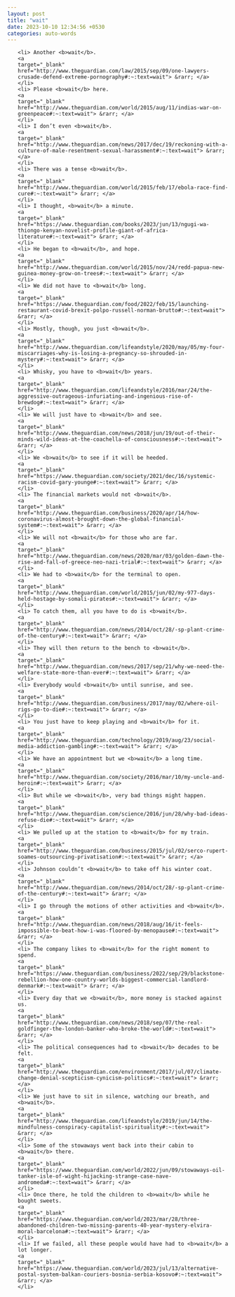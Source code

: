```yaml
---
layout: post
title: "wait"
date: 2023-10-10 12:34:56 +0530
categories: auto-words
---
```

<ol>

    <li> Another <b>wait</b>.
    <a 
    target="_blank" 
    href="http://www.theguardian.com/law/2015/sep/09/one-lawyers-crusade-defend-extreme-pornography#:~:text=wait"> &rarr; </a>
    </li>
    <li> Please <b>wait</b> here.
    <a 
    target="_blank" 
    href="http://www.theguardian.com/world/2015/aug/11/indias-war-on-greenpeace#:~:text=wait"> &rarr; </a>
    </li>
    <li> I don’t even <b>wait</b>.
    <a 
    target="_blank" 
    href="http://www.theguardian.com/news/2017/dec/19/reckoning-with-a-culture-of-male-resentment-sexual-harassment#:~:text=wait"> &rarr; </a>
    </li>
    <li> There was a tense <b>wait</b>.
    <a 
    target="_blank" 
    href="http://www.theguardian.com/world/2015/feb/17/ebola-race-find-cure#:~:text=wait"> &rarr; </a>
    </li>
    <li> I thought, <b>wait</b> a minute.
    <a 
    target="_blank" 
    href="https://www.theguardian.com/books/2023/jun/13/ngugi-wa-thiongo-kenyan-novelist-profile-giant-of-africa-literature#:~:text=wait"> &rarr; </a>
    </li>
    <li> He began to <b>wait</b>, and hope.
    <a 
    target="_blank" 
    href="http://www.theguardian.com/world/2015/nov/24/redd-papua-new-guinea-money-grow-on-trees#:~:text=wait"> &rarr; </a>
    </li>
    <li> We did not have to <b>wait</b> long.
    <a 
    target="_blank" 
    href="https://www.theguardian.com/food/2022/feb/15/launching-restaurant-covid-brexit-polpo-russell-norman-brutto#:~:text=wait"> &rarr; </a>
    </li>
    <li> Mostly, though, you just <b>wait</b>.
    <a 
    target="_blank" 
    href="http://www.theguardian.com/lifeandstyle/2020/may/05/my-four-miscarriages-why-is-losing-a-pregnancy-so-shrouded-in-mystery#:~:text=wait"> &rarr; </a>
    </li>
    <li> Whisky, you have to <b>wait</b> years.
    <a 
    target="_blank" 
    href="http://www.theguardian.com/lifeandstyle/2016/mar/24/the-aggressive-outrageous-infuriating-and-ingenious-rise-of-brewdog#:~:text=wait"> &rarr; </a>
    </li>
    <li> We will just have to <b>wait</b> and see.
    <a 
    target="_blank" 
    href="http://www.theguardian.com/news/2018/jun/19/out-of-their-minds-wild-ideas-at-the-coachella-of-consciousness#:~:text=wait"> &rarr; </a>
    </li>
    <li> We <b>wait</b> to see if it will be heeded.
    <a 
    target="_blank" 
    href="https://www.theguardian.com/society/2021/dec/16/systemic-racism-covid-gary-younge#:~:text=wait"> &rarr; </a>
    </li>
    <li> The financial markets would not <b>wait</b>.
    <a 
    target="_blank" 
    href="http://www.theguardian.com/business/2020/apr/14/how-coronavirus-almost-brought-down-the-global-financial-system#:~:text=wait"> &rarr; </a>
    </li>
    <li> We will not <b>wait</b> for those who are far.
    <a 
    target="_blank" 
    href="http://www.theguardian.com/news/2020/mar/03/golden-dawn-the-rise-and-fall-of-greece-neo-nazi-trial#:~:text=wait"> &rarr; </a>
    </li>
    <li> We had to <b>wait</b> for the terminal to open.
    <a 
    target="_blank" 
    href="http://www.theguardian.com/world/2015/jun/02/my-977-days-held-hostage-by-somali-pirates#:~:text=wait"> &rarr; </a>
    </li>
    <li> To catch them, all you have to do is <b>wait</b>.
    <a 
    target="_blank" 
    href="http://www.theguardian.com/news/2014/oct/28/-sp-plant-crime-of-the-century#:~:text=wait"> &rarr; </a>
    </li>
    <li> They will then return to the bench to <b>wait</b>.
    <a 
    target="_blank" 
    href="http://www.theguardian.com/news/2017/sep/21/why-we-need-the-welfare-state-more-than-ever#:~:text=wait"> &rarr; </a>
    </li>
    <li> Everybody would <b>wait</b> until sunrise, and see.
    <a 
    target="_blank" 
    href="http://www.theguardian.com/business/2017/may/02/where-oil-rigs-go-to-die#:~:text=wait"> &rarr; </a>
    </li>
    <li> You just have to keep playing and <b>wait</b> for it.
    <a 
    target="_blank" 
    href="http://www.theguardian.com/technology/2019/aug/23/social-media-addiction-gambling#:~:text=wait"> &rarr; </a>
    </li>
    <li> We have an appointment but we <b>wait</b> a long time.
    <a 
    target="_blank" 
    href="http://www.theguardian.com/society/2016/mar/10/my-uncle-and-heroin#:~:text=wait"> &rarr; </a>
    </li>
    <li> But while we <b>wait</b>, very bad things might happen.
    <a 
    target="_blank" 
    href="http://www.theguardian.com/science/2016/jun/28/why-bad-ideas-refuse-die#:~:text=wait"> &rarr; </a>
    </li>
    <li> We pulled up at the station to <b>wait</b> for my train.
    <a 
    target="_blank" 
    href="http://www.theguardian.com/business/2015/jul/02/serco-rupert-soames-outsourcing-privatisation#:~:text=wait"> &rarr; </a>
    </li>
    <li> Johnson couldn’t <b>wait</b> to take off his winter coat.
    <a 
    target="_blank" 
    href="http://www.theguardian.com/news/2014/oct/28/-sp-plant-crime-of-the-century#:~:text=wait"> &rarr; </a>
    </li>
    <li> I go through the motions of other activities and <b>wait</b>.
    <a 
    target="_blank" 
    href="http://www.theguardian.com/news/2018/aug/16/it-feels-impossible-to-beat-how-i-was-floored-by-menopause#:~:text=wait"> &rarr; </a>
    </li>
    <li> The company likes to <b>wait</b> for the right moment to spend.
    <a 
    target="_blank" 
    href="https://www.theguardian.com/business/2022/sep/29/blackstone-rebellion-how-one-country-worlds-biggest-commercial-landlord-denmark#:~:text=wait"> &rarr; </a>
    </li>
    <li> Every day that we <b>wait</b>, more money is stacked against us.
    <a 
    target="_blank" 
    href="http://www.theguardian.com/news/2018/sep/07/the-real-goldfinger-the-london-banker-who-broke-the-world#:~:text=wait"> &rarr; </a>
    </li>
    <li> The political consequences had to <b>wait</b> decades to be felt.
    <a 
    target="_blank" 
    href="http://www.theguardian.com/environment/2017/jul/07/climate-change-denial-scepticism-cynicism-politics#:~:text=wait"> &rarr; </a>
    </li>
    <li> We just have to sit in silence, watching our breath, and <b>wait</b>.
    <a 
    target="_blank" 
    href="http://www.theguardian.com/lifeandstyle/2019/jun/14/the-mindfulness-conspiracy-capitalist-spirituality#:~:text=wait"> &rarr; </a>
    </li>
    <li> Some of the stowaways went back into their cabin to <b>wait</b> there.
    <a 
    target="_blank" 
    href="https://www.theguardian.com/world/2022/jun/09/stowaways-oil-tanker-isle-of-wight-hijacking-strange-case-nave-andromeda#:~:text=wait"> &rarr; </a>
    </li>
    <li> Once there, he told the children to <b>wait</b> while he bought sweets.
    <a 
    target="_blank" 
    href="https://www.theguardian.com/world/2023/mar/28/three-abandoned-children-two-missing-parents-40-year-mystery-elvira-moral-barcelona#:~:text=wait"> &rarr; </a>
    </li>
    <li> If we failed, all these people would have had to <b>wait</b> a lot longer.
    <a 
    target="_blank" 
    href="https://www.theguardian.com/world/2023/jul/13/alternative-postal-system-balkan-couriers-bosnia-serbia-kosovo#:~:text=wait"> &rarr; </a>
    </li>